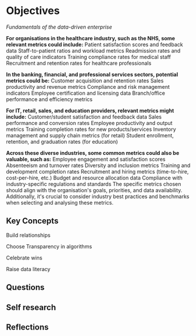 
# Objectives

*Fundamentals of the data-driven enterprise*

**For organisations in the healthcare industry, such as the NHS, some relevant metrics could include:**
Patient satisfaction scores and feedback data
Staff-to-patient ratios and workload metrics
Readmission rates and quality of care indicators
Training compliance rates for medical staff
Recruitment and retention rates for healthcare professionals

**In the banking, financial, and professional services sectors, potential metrics could be:**
Customer acquisition and retention rates
Sales productivity and revenue metrics
Compliance and risk management indicators
Employee certification and licensing data
Branch/office performance and efficiency metrics

**For IT, retail, sales, and education providers, relevant metrics might include:**
Customer/student satisfaction and feedback data
Sales performance and conversion rates
Employee productivity and output metrics
Training completion rates for new products/services
Inventory management and supply chain metrics (for retail)
Student enrollment, retention, and graduation rates (for education)

**Across these diverse industries, some common metrics could also be valuable, such as:**
Employee engagement and satisfaction scores
Absenteeism and turnover rates
Diversity and inclusion metrics
Training and development completion rates
Recruitment and hiring metrics (time-to-hire, cost-per-hire, etc.)
Budget and resource allocation data
Compliance with industry-specific regulations and standards
The specific metrics chosen should align with the organisation's goals, priorities, and data availability. Additionally, it's crucial to consider industry best practices and benchmarks when selecting and analysing these metrics.


## Key Concepts 
Build relationships

Choose Transparency in algorithms

Celebrate wins

Raise data literacy


## Questions 

## Self research 

## Reflections
